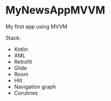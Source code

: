 # MyNewsAppMVVM
My first app using MVVM

Stack:
- Kotlin
- XML
- Retrofit
- Glide
- Room
- Hilt
- Navigation graph
- Corutines
